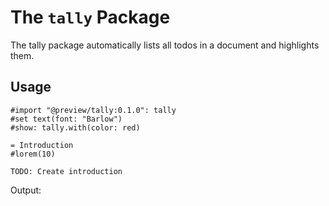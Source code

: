# The `tally` Package

The tally package automatically lists all todos in a document and highlights them.

## Usage

```typst
#import "@preview/tally:0.1.0": tally
#set text(font: "Barlow")
#show: tally.with(color: red)

= Introduction
#lorem(10)

TODO: Create introduction
```

Output:

